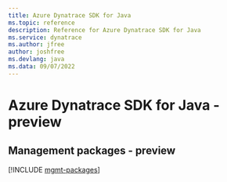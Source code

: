 ```yaml
---
title: Azure Dynatrace SDK for Java
ms.topic: reference
description: Reference for Azure Dynatrace SDK for Java
ms.service: dynatrace
ms.author: jfree
author: joshfree
ms.devlang: java
ms.data: 09/07/2022
---
```

# Azure Dynatrace SDK for Java - preview

## Management packages - preview
[!INCLUDE [mgmt-packages](dynatrace-mgmt-index.md)]